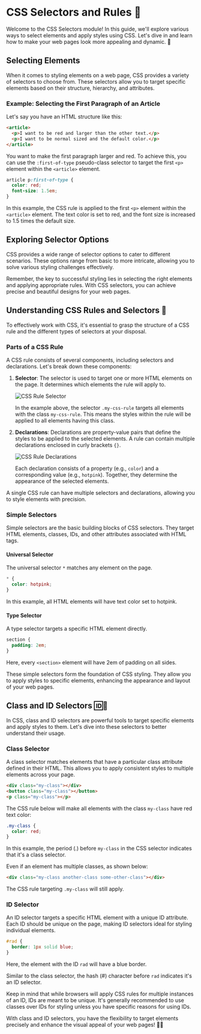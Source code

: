 
# CSS Selectors and Rules 🎨

Welcome to the CSS Selectors module! In this guide, we'll explore various ways to select elements and apply styles using CSS. Let's dive in and learn how to make your web pages look more appealing and dynamic. 🌟

## Selecting Elements

When it comes to styling elements on a web page, CSS provides a variety of selectors to choose from. These selectors allow you to target specific elements based on their structure, hierarchy, and attributes.

### Example: Selecting the First Paragraph of an Article

Let's say you have an HTML structure like this:

```html
<article>
  <p>I want to be red and larger than the other text.</p>
  <p>I want to be normal sized and the default color.</p>
</article>
```

You want to make the first paragraph larger and red. To achieve this, you can use the `:first-of-type` pseudo-class selector to target the first `<p>` element within the `<article>` element.

```css
article p:first-of-type {
  color: red;
  font-size: 1.5em;
}
```

In this example, the CSS rule is applied to the first `<p>` element within the `<article>` element. The text color is set to red, and the font size is increased to 1.5 times the default size.

## Exploring Selector Options

CSS provides a wide range of selector options to cater to different scenarios. These options range from basic to more intricate, allowing you to solve various styling challenges effectively.

Remember, the key to successful styling lies in selecting the right elements and applying appropriate rules. With CSS selectors, you can achieve precise and beautiful designs for your web pages.

## Understanding CSS Rules and Selectors 🎯

To effectively work with CSS, it's essential to grasp the structure of a CSS rule and the different types of selectors at your disposal.

### Parts of a CSS Rule

A CSS rule consists of several components, including selectors and declarations. Let's break down these components:

1. **Selector**: The selector is used to target one or more HTML elements on the page. It determines which elements the rule will apply to.

   ![CSS Rule Selector](images/selector-example.png)
   
   In the example above, the selector `.my-css-rule` targets all elements with the class `my-css-rule`. This means the styles within the rule will be applied to all elements having this class.

2. **Declarations**: Declarations are property-value pairs that define the styles to be applied to the selected elements. A rule can contain multiple declarations enclosed in curly brackets `{}`.

   ![CSS Rule Declarations](images/declarations-example.png)

   Each declaration consists of a property (e.g., `color`) and a corresponding value (e.g., `hotpink`). Together, they determine the appearance of the selected elements.

A single CSS rule can have multiple selectors and declarations, allowing you to style elements with precision.

### Simple Selectors

Simple selectors are the basic building blocks of CSS selectors. They target HTML elements, classes, IDs, and other attributes associated with HTML tags.

#### Universal Selector

The universal selector `*` matches any element on the page.

```css
* {
  color: hotpink;
}
```

In this example, all HTML elements will have text color set to hotpink.

#### Type Selector

A type selector targets a specific HTML element directly.

```css
section {
  padding: 2em;
}
```

Here, every `<section>` element will have 2em of padding on all sides.

These simple selectors form the foundation of CSS styling. They allow you to apply styles to specific elements, enhancing the appearance and layout of your web pages.

## Class and ID Selectors 🆔🔖

In CSS, class and ID selectors are powerful tools to target specific elements and apply styles to them. Let's dive into these selectors to better understand their usage.

### Class Selector

A class selector matches elements that have a particular class attribute defined in their HTML. This allows you to apply consistent styles to multiple elements across your page.

```html
<div class="my-class"></div>
<button class="my-class"></button>
<p class="my-class"></p>
```

The CSS rule below will make all elements with the class `my-class` have red text color:

```css
.my-class {
  color: red;
}
```

In this example, the period (.) before `my-class` in the CSS selector indicates that it's a class selector.

Even if an element has multiple classes, as shown below:

```html
<div class="my-class another-class some-other-class"></div>
```

The CSS rule targeting `.my-class` will still apply.

### ID Selector

An ID selector targets a specific HTML element with a unique ID attribute. Each ID should be unique on the page, making ID selectors ideal for styling individual elements.

```css
#rad {
  border: 1px solid blue;
}
```

Here, the element with the ID `rad` will have a blue border.

Similar to the class selector, the hash (#) character before `rad` indicates it's an ID selector.

Keep in mind that while browsers will apply CSS rules for multiple instances of an ID, IDs are meant to be unique. It's generally recommended to use classes over IDs for styling unless you have specific reasons for using IDs.

With class and ID selectors, you have the flexibility to target elements precisely and enhance the visual appeal of your web pages! 🌟🎉
